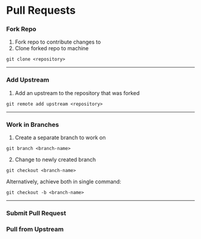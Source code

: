 # Pull Requests

### Fork Repo

1. Fork repo to contribute changes to
2. Clone forked repo to machine

```
git clone <repository>
```

---

### Add Upstream

1. Add an upstream to the repository that was forked

```
git remote add upstream <repository>
```

---

### Work in Branches

1. Create a separate branch to work on

```
git branch <branch-name>
```

2. Change to newly created branch

```
git checkout <branch-name>
```

Alternatively, achieve both in single command:

```
git checkout -b <branch-name>
```

---

### Submit Pull Request



### Pull from Upstream